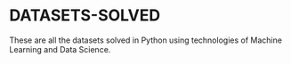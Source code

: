 # DATASETS-SOLVED
These are all the datasets solved in Python using technologies of Machine Learning and Data Science.

